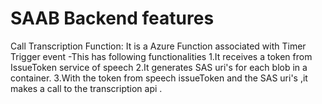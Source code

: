 # SAAB Backend features


Call Transcription Function: It is a Azure Function associated with Timer Trigger event
  -This has following functionalities
  1.It receives a token from IssueToken service of speech
  2.It generates SAS uri's for each blob in a container.
  3.With the token from speech issueToken and the SAS uri's ,it makes a call to the transcription api .
